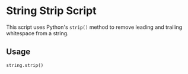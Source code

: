 # String Strip Script  

This script uses Python's `strip()` method to remove leading and trailing whitespace from a string.  

## Usage  

```python
string.strip()
